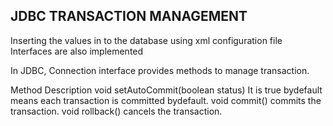 JDBC TRANSACTION MANAGEMENT
-------------------------------------------------------------------------------
Inserting the values in to the database
using xml configuration file
Interfaces are also implemented



In JDBC, Connection interface provides methods to manage transaction.

Method	Description
void setAutoCommit(boolean status)	It is true bydefault means each transaction is committed bydefault.
void commit()	commits the transaction.
void rollback()	cancels the transaction.
